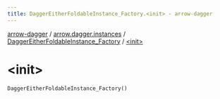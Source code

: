 ```yaml
---
title: DaggerEitherFoldableInstance_Factory.<init> - arrow-dagger
---
```


[arrow-dagger](../../index.html) / [arrow.dagger.instances](../index.html) / [DaggerEitherFoldableInstance_Factory](index.html) / [&lt;init&gt;](./-init-.html)

# &lt;init&gt;

`DaggerEitherFoldableInstance_Factory()`